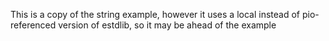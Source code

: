 This is a copy of the string example, however it uses a local instead of
pio-referenced version of estdlib, so it may be ahead of the example